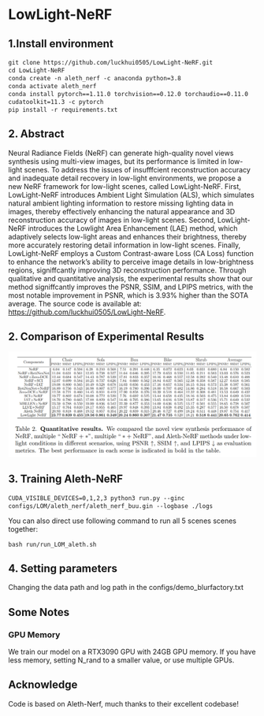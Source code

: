 # LowLight-NeRF


## 1.Install environment
```
git clone https://github.com/luckhui0505/LowLight-NeRF.git
cd LowLight-NeRF
conda create -n aleth_nerf -c anaconda python=3.8
conda activate aleth_nerf
conda install pytorch==1.11.0 torchvision==0.12.0 torchaudio==0.11.0 cudatoolkit=11.3 -c pytorch
pip install -r requirements.txt
```
## 2. Abstract

Neural Radiance Fields (NeRF) can generate high-quality novel views synthesis using multi-view images, but its performance is limited in low-light scenes. To address the issues of insufffcient reconstruction accuracy and inadequate detail recovery in low-light environments, we propose a new NeRF framework for low-light scenes, called LowLight-NeRF. First, LowLight-NeRF introduces Ambient Light Simulation (ALS), which simulates natural ambient lighting information to restore missing lighting data in images, thereby effectively enhancing the natural appearance and 3D reconstruction accuracy of images in low-light scenes. Second, LowLight-NeRF introduces the Lowlight Area Enhancement (LAE) method, which adaptively selects low-light areas and enhances their brightness, thereby more accurately restoring detail information in low-light scenes. Finally, LowLight-NeRF employs a Custom Contrast-aware Loss (CA Loss) function to enhance the network’s ability to perceive image details in low-brightness regions, signiffcantly improving 3D reconstruction performance. Through qualitative and quantitative analysis, the experimental results show that our method signiffcantly improves the PSNR, SSIM, and LPIPS metrics, with the most notable improvement in PSNR, which is 3.93% higher than the SOTA average. The source code is available at: https://github.com/luckhui0505/LowLight-NeRF.

## 2. Comparison of Experimental Results
![image](https://github.com/luckhui0505/LowLight-NeRF/blob/main/figure1.jpg) 

## 3. Training Aleth-NeRF


```
CUDA_VISIBLE_DEVICES=0,1,2,3 python3 run.py --ginc configs/LOM/aleth_nerf/aleth_nerf_buu.gin --logbase ./logs 
```

You can also direct use following command to run all 5 scenes scenes together:

```
bash run/run_LOM_aleth.sh
```




## 4. Setting parameters
Changing the data path and log path in the configs/demo_blurfactory.txt

## Some Notes
### GPU Memory
We train our model on a RTX3090 GPU with 24GB GPU memory. If you have less memory, setting N_rand to a smaller value, or use multiple GPUs.
## Acknowledge
Code is based on Aleth-Nerf, much thanks to their excellent codebase! 











